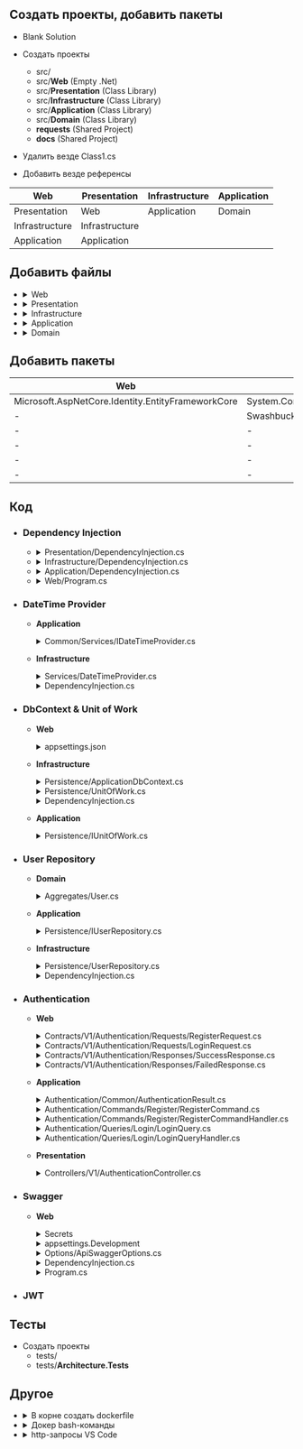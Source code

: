 
## Создать проекты, добавить пакеты
- Blank Solution

- Создать проекты
  - src/
  - src/**Web** (Empty .Net)
  - src/**Presentation** (Class Library)
  - src/**Infrastructure** (Class Library)
  - src/**Application** (Class Library)
  - src/**Domain** (Class Library)
  - **requests** (Shared Project)
  - **docs** (Shared Project)

- Удалить везде Class1.cs 


- Добавить везде референсы

| Web | Presentation | Infrastructure | Application |
|-----|-----------|----------------|-------------|
| Presentation | Web | Application | Domain|
| Infrastructure | Infrastructure |||
| Application | Application |||

## Добавить файлы
- <details><summary>Web</summary>
  
  - Contracts
    - V1    
      - Authentication
        - Requests
          - RegisterRequest.cs
          - LoginRequest.cs
        - Responses
          - SuccessResponse.cs
          - FailedResponse.cs
      - Posts
        - Requests
          - CreatePostRequest.cs
          - UpdatePostRequest.cs
        - Responses
          - PostResponse.cs 
      - ApiRoutes.cs
  - Options
    - ApiSwaggerOptions.cs 
  </details>

- <details>
  <summary>Presentation</summary>  
  
  - Controllers
    - V1
      - AuthenticationController.cs 
      - PostsController.cs
      - TagsController.cs
      - ErrorController.cs
  - DependencyInjection.cs
  </details>
   
- <details><summary>Infrastructure</summary>
  
  - Authentication
    - JwtSettings.cs
    - JwtTokenGenerator.cs 
  - Persistence
    - UserRepository.cs
  - Services
    - DateTimeProvider.cs
   - DependencyInjection.cs
  </details>
  
- <details><summary>Application</summary> 
  
  - Authentication
    - Commands
      - Register
        - RegisterCommand.cs 
        - RegisterCommandHandler.cs 
    - Common
      - AuthenticationResult.cs 
    - Queries
      - Login
        - LoginQuery.cs
        - LoginQueryHandler.cs 
  - Common
    - Interfaces
      - Authentication
        - IJwtTokenGenerator.cs
    - Services
      - IDateTimeProvider.cs 
  - Persistence
    - IUserRepository.cs
  - DependencyInjection.cs
  </details>
  
- <details><summary>Domain</summary>
  
  - Aggregates
    - User.cs 
  </details>

## Добавить пакеты

| Web | Presentation | Infrastructure | Application |
|-----|-----------|----------------|-------------|
| Microsoft.AspNetCore.Identity.EntityFrameworkCore |System.Configuration.ConfigurationManager | Microsoft.Extensions.Configuration | Microsoft.Extensions.DependencyInjection |
| - |Swashbuckle.AspNetCore | Microsoft.Extensions.Options.ConfigurationExtension |MediatR|
| - | - | Microsoft.EntityFrameworkCore.SqlServer | MediatR.Extensions.Microsoft.DependencyInjection |
| - | - | Microsoft.EntityFrameworkCore.Tools | - |
| - | - | Microsoft.AspNetCore.Identity.EntityFrameworkCore | - |
| - | - | System.IdentityModel.Tokens.Jwt | - |

## Код

- ### Dependency Injection
  - <details>
      <summary>Presentation/DependencyInjection.cs</summary>
      
      ```csharp
      public static IServiceCollection AddPresentation(this IServiceCollection services)
        {
            return services;
        }
      ```
    </details>
  - <details>
      <summary>Infrastructure/DependencyInjection.cs</summary>
      
      ```csharp
      public static IServiceCollection AddInfrastructure(this IServiceCollection services, ConfigurationManager config)
        {
            services.Configure<JwtSettings>(config.GetSection(JwtSettings.SectionName));
            services.AddSingleton<IJwtTokenGenerator, JwtTokenGenerator>();

            services.AddScoped<IUserRepository, UserRepository>();
            return services;
        }
      ```
    </details>
  - <details>
      <summary>Application/DependencyInjection.cs</summary>
      
      ```csharp
      public static IServiceCollection AddApplication(this IServiceCollection services)
        {
            services.AddMediatR(typeof(DependencyInjection).Assembly);
            return services;
        }
      ```
    </details>
  - <details>
      <summary>Web/Program.cs</summary>

      ```csharp
      var builder = WebApplication.CreateBuilder(args);
      {
          builder.Services.AddApplication();
          builder.Services.AddInfrastructure(builder.Configuration);
          builder.Services.AddPresentation();
          builder.Services.AddControllers();
      }

      var app = builder.Build();
      {
          app.UseHttpsRedirection();
          app.MapControllers();
          app.Run();
      }
      ```
    </details>
  
- ### DateTime Provider
  - **Application**
    <details>
      <summary>Common/Services/IDateTimeProvider.cs</summary>
      
      ```csharp
      public interface IDateTimeProvider
      {
          DateTime UtcNow { get; }
      }
      ```
    </details>
  - **Infrastructure**
    <details>
      <summary>Services/DateTimeProvider.cs</summary>
      
      ```csharp
      public class DateTimeProvider : IDateTimeProvider
      {
          public DateTime UtcNow => DateTime.UtcNow;
      }
      ```
    </details>
    <details>
      <summary>DependencyInjection.cs</summary>
      Добавить
      
      ```csharp
      services.AddSingleton<IDateTimeProvider, DateTimeProvider>();
      ```
    </details>

- ### DbContext & Unit of Work
  - **Web**
    <details>
    <summary>appsettings.json</summary>
      
    ```json
        "ConnectionStrings": {
        "DefaultConnection": "Data Source=(localdb)\\MSSQLLocalDB;Initial Catalog=Portfolio2022;Integrated Security=True;
        Connect Timeout=30;Encrypt=False;TrustServerCertificate=False;ApplicationIntent=ReadWrite;MultiSubnetFailover=False"
        }
    ```
    </details>
  - **Infrastructure**
    <details>
    <summary>Persistence/ApplicationDbContext.cs</summary>
      
      ```csharp
        public class ApplicationDbContext : IdentityDbContext
        {
            public ApplicationDbContext(DbContextOptions<ApplicationDbContext> options) : base(options)
            {

            }

            public DbSet<User> Users { get; set; }

            public DbSet<Post> Posts { get; set; }
        }
      ```
    </details>  
      
    <details>
    <summary>Persistence/UnitOfWork.cs</summary>
      
      ```csharp
      public sealed class UnitOfWork : IUnitOfWork
      {
          private readonly ApplicationDbContext _ctx;

          public UnitOfWork(ApplicationDbContext ctx)
          {
              _ctx = ctx;
          }

          public Task SaveChangesAsync(CancellationToken cancellationToken = default)
          {
              return _ctx.SaveChangesAsync(cancellationToken);
          }
      }
      ```
    </details>

    <details>
    <summary>DependencyInjection.cs</summary>
      
      ```csharp
        public static IServiceCollection AddInfrastructure(this IServiceCollection services, IConfiguration configuration)
        {
            services.AddDbContext<ApplicationDbContext>(options => options.UseSqlServer(configuration["DefaultConnection"]));
        }
      ```
      
    </details>
      
  - **Application**
    <details>
    <summary>Persistence/IUnitOfWork.cs</summary>
      
      ```csharp
     
      ```
    </details>          

- ### User Repository  
  - **Domain**
    <details>
    <summary>Aggregates/User.cs</summary>
      
      ```csharp
        public class User
        {
            public Guid Id { get; set; } = Guid.NewGuid();
            public string FirstName { get; set; } = null!;
            public string LastName { get; set; } = null!;
            public string Email { get; set; } = null!;
            public string Password { get; set; } = null!;
        }
      ```
    </details>  
      
  - **Application**
    <details>
    <summary>Persistence/IUserRepository.cs</summary>
      
      ```csharp
        public interface IUserRepository
        {
            User? GetUserByEmail(string email);
            void Add(User user);
        }
      ```
    </details>
  - **Infrastructure**
    <details>
    <summary>Persistence/UserRepository.cs</summary>
      
      ```csharp
        public class UserRepository : IUserRepository
        {
            private static readonly List<User> _users = new();

            public User? GetUserByEmail(string email)
            {
                return _users.SingleOrDefault(u => u.Email == email);
            }

            public void Add(User user)
            {
                _users.Add(user);
            }
        }
      ```
    </details>
    <details>
    <summary>DependencyInjection.cs</summary>
      
      ```csharp
        public static class DependencyInjection
        {
            public static IServiceCollection AddInfrastructure(this IServiceCollection services)
            {
                services.AddScoped<IUserRepository, UserRepository>();
                return services;
            }
        }
      ```
    </details> 
      
      
- ### Authentication
  - **Web**
    <details>
      <summary>Contracts/V1/Authentication/Requests/RegisterRequest.cs</summary>

      ```csharp
      public record RegisterRequest(
          string FirstName,
          string LastName,
          string Email,
          string Password);
      ```
    </details>
    <details>
      <summary>Contracts/V1/Authentication/Requests/LoginRequest.cs</summary>

      ```csharp
      public record LoginRequest(
          string Email,
          string Password);
      ```
    </details>
    <details>
      <summary>Contracts/V1/Authentication/Responses/SuccessResponse.cs</summary>

      ```csharp
      public record SuccessResponse(
          Guid Id,
          string FirstName,
          string LastName,
          string Email,
          string Token);
      ```
    </details>
    <details>
      <summary>Contracts/V1/Authentication/Responses/FailedResponse.cs</summary>

      ```csharp
      public class FailedResponse
      {

      }
      ```
    </details>

  - **Application**
    <details>
    <summary>Authentication/Common/AuthenticationResult.cs</summary>
      
      ```csharp
      public record AuthenticationResult(
          User User,
          string Token);
      ```
    </details>    
    <details>
    <summary>Authentication/Commands/Register/RegisterCommand.cs</summary>
      
      ```csharp
        public record RegisterCommand(
          string FirstName,
          string LastName,
          string Email,
          string Password) : IRequest<AuthenticationResult>;
      ```
    </details>
      

    <details>
    <summary>Authentication/Commands/Register/RegisterCommandHandler.cs</summary>
      
      ```csharp
        public class RegisterCommandHandler :
            IRequestHandler<RegisterCommand, AuthenticationResult>
        {
            private readonly IJwtTokenGenerator _jwttokengenerator;
            private readonly IUserRepository _userRepository;

            public RegisterCommandHandler(IJwtTokenGenerator jwtTokenGenerator,
                IUserRepository userRepository)
            {
                _jwttokengenerator = jwtTokenGenerator;
                _userRepository = userRepository;
            }
            public async Task<AuthenticationResult> Handle(RegisterCommand command, CancellationToken cancellationToken)
            {
                if (_userRepository.GetUserByEmail(command.Email) is not null)
                {
                    throw new Exception("User with given email already exists");
                }

                var user = new User
                {
                    FirstName = command.FirstName,
                    LastName = command.LastName,
                    Email = command.Email,
                    Password = command.Password
                };
                _userRepository.Add(user);

                Guid userId = Guid.NewGuid();
                var token = _jwttokengenerator.GenerateToken(user);

                return new AuthenticationResult(
                    user,
                    token);
            }
        }
    ```
    </details>
    <details>
    <summary>Authentication/Queries/Login/LoginQuery.cs</summary>
      
      ```csharp
        public record LoginQuery(string Email, string Password)
                : IRequest<AuthenticationResult>;
      ```
    </details>
    <details>
    <summary>Authentication/Queries/Login/LoginQueryHandler.cs</summary>
      
      ```csharp
        public class LoginQueryHandler :
            IRequestHandler<LoginQuery, AuthenticationResult>
        {
            private readonly IJwtTokenGenerator _jwttokengenerator;
            private readonly IUserRepository _userRepository;

            public LoginQueryHandler(IJwtTokenGenerator jwtTokenGenerator,
                IUserRepository userRepository)
            {
                _jwttokengenerator = jwtTokenGenerator;
                _userRepository = userRepository;
            }

            public async Task<AuthenticationResult> Handle(LoginQuery query, CancellationToken cancellationToken)
            {
                if (_userRepository.GetUserByEmail(query.Email) is not User user)
                {
                    throw new Exception("User with given email does not exist");
                }

                if (user.Password != query.Password)
                {
                    throw new Exception("Invalid password");
                }

                var token = _jwttokengenerator.GenerateToken(user);

                return new AuthenticationResult(
                    user,
                    token);
            }
        }
      ```
    </details>      
      
  - **Presentation**
      
    <details>
      <summary>Controllers/V1/AuthenticationController.cs</summary>
      
      ```csharp
      [ApiController]
      [Route("auth")]
      public class AuthenticationController : ControllerBase
      {
          private readonly ISender _mediator;

          public AuthenticationController(
              IMediator mediator)
          {
              _mediator = mediator;
          }

          [HttpPost("register")]
          public async Task<IActionResult> Register(RegisterRequest request)
          {
              var command = new RegisterCommand(request.FirstName, request.LastName, request.Email, request.Password);
              var authResult = await _mediator.Send(command);

              var authResponse = new SuccessResponse(
                  authResult.User.Id,
                  authResult.User.FirstName,
                  authResult.User.LastName,
                  authResult.User.Email,
                  authResult.Token);
              return Ok(request);
          }

          [HttpPost("login")]
          public async Task<IActionResult> Login(LoginRequest request)
          {
              var query = new LoginQuery(request.Email, request.Password);
              var authResult = await _mediator.Send(query);
              var authResponse = new SuccessResponse(
                  authResult.User.Id,
                  authResult.User.FirstName,
                  authResult.User.LastName,
                  authResult.User.Email,
                  authResult.Token);
              return Ok(request);
          }
      }
      ```
    </details>

- ### Swagger
  - **Web**
    <details>
    <summary>Secrets</summary>
    
    ```json
    {
      "JwtSettings": {
        "Secret": "super-secret-secret"
      }
    }
    ```
    </details>
    <details>
      <summary>appsettings.Development</summary>
      
      ```json
        "ApiSwaggerOptions": {
          "JsonRoute": "swagger/{documentName}/swagger.json",
          "Description": "Our API",
          "UIEndpoint":  "v1/swagger.json"
        }
      ```
    </details>
    <details>
      <summary>Options/ApiSwaggerOptions.cs</summary>
      
      ```csharp
      public record ApiSwaggerOptions(
          string JsonRoute = null!,
          string UiEndpoint = null!,
          string Description = null!);
      ```
    </details>
    <details>
      <summary>DependencyInjection.cs</summary>
      
      ```csharp
      services.AddSwaggerGen(x =>
      {
          x.SwaggerDoc("v1", new Microsoft.OpenApi.Models.OpenApiInfo
          {
              Title = "Api",
              Version = "v1"
          });
      });
      ```
    </details>
    <details>
    <summary>Program.cs</summary>
    
    Добавить
    
    ```csharp
    var swaggerOptions = new ApiSwaggerOptions();

    builder.Configuration.GetSection(nameof(ApiSwaggerOptions))
        .Bind(swaggerOptions);

    app.UseSwagger(option =>
    {
        option.RouteTemplate = swaggerOptions.JsonRoute;
    });

    app.UseSwaggerUI(option =>
    {
        option.SwaggerEndpoint(swaggerOptions.UiEndpoint, swaggerOptions.Description);
    });
    ```
    </details>
  
- ### JWT
  
## Тесты
  
- Создать проекты
  - tests/
  - tests/**Architecture.Tests**

## Другое
  
- <details>
      <summary>В корне создать dockerfile</summary>
      
      ```dockerfile
      FROM httpd:alpine
      COPY ./html/ /usr/local/apache2/htdocs/
      ```
  </details>
      
- <details>
    <summary>Докер bash-команды</summary>

    `docker images`

    `docker build -t hello-docker:1.0.0 .`
  </details>
  
- <details>
  <summary>http-запросы VS Code</summary>  
  
  **requests**/Authentication/Register.http
  
  ```http
  @host=https://localhost:7056

  POST {{host}}/auth/register
  Content-type: application/json

  {
      "firstName": "Anton",
      "lastName": "K",
      "email": "ak@example.com",
      "password": "P@ssword123!"
  }  
  ```
  
  **requests**/Authentication/Login.http
  
  ```http
  @host=https://localhost:7056

  POST {{host}}/auth/login
  Content-type: application/json

  {
      "email": "ak@example.com",
      "password": "P@ssword123!"
  }
  ```
  </details>
